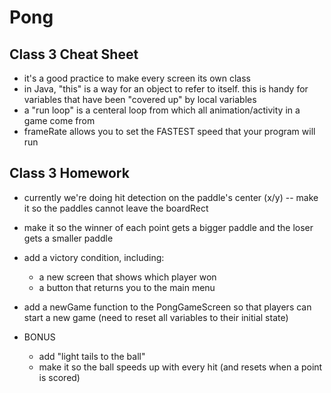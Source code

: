 # Pong

Class 3 Cheat Sheet
------------------------------------------------------------------------
* it's a good practice to make every screen its own class
* in Java, "this" is a way for an object to refer to itself. this is handy for variables that have been "covered up" by local variables
* a "run loop" is a centeral loop from which all animation/activity in a game come from
* frameRate allows you to set the FASTEST speed that your program will run


Class 3 Homework
------------------------------------------------------------------------
* currently we're doing hit detection on the paddle's center (x/y) -- make it so the paddles cannot leave the boardRect
* make it so the winner of each point gets a bigger paddle and the loser gets a smaller paddle
* add a victory condition, including:
  * a new screen that shows which player won
  * a button that returns you to the main menu
* add a newGame function to the PongGameScreen so that players can start a new game (need to reset all variables to their initial state)


* BONUS
  * add "light tails to the ball"
  * make it so the ball speeds up with every hit (and resets when a point is scored)
  
